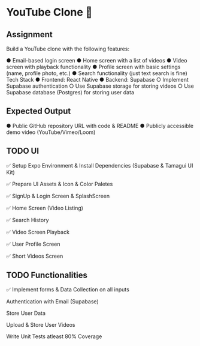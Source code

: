 # YouTube Clone 👋

## Assignment

Build a YouTube clone with the following features:

● Email-based login screen
● Home screen with a list of videos
● Video screen with playback functionality
● Profile screen with basic settings (name, profile photo, etc.)
● Search functionality (just text search is fine)
Tech Stack
● Frontend: React Native
● Backend: Supabase
○ Implement Supabase authentication
○ Use Supabase storage for storing videos
○ Use Supabase database (Postgres) for storing user data

## Expected Output
● Public GitHub repository URL with code & README
● Publicly accessible demo video (YouTube/Vimeo/Loom)


## TODO UI

✅ Setup Expo Environment & Install Dependencies (Supabase & Tamagui UI Kit)

✅ Prepare UI Assets & Icon & Color Paletes 

✅ SignUp & Login Screen & SplashScreen

✅ Home Screen (Video Listing)

✅ Search History

✅ Video Screen Playback

✅ User Profile Screen

✅ Short Videos Screen

## TODO Functionalities 

✅ Implement forms & Data Collection on all inputs 

Authentication with Email (Supabase)

Store User Data

Upload & Store User Videos

Write Unit Tests atleast 80% Coverage



